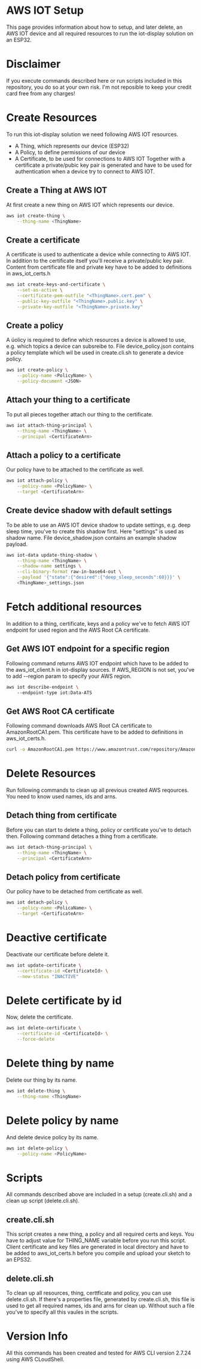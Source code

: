 # AWS IOT Setup
This page provides information about how to setup, and later delete, an AWS IOT device and all required resources to run the iot-display solution on an ESP32.

# Disclaimer
If you execute commands described here or run scripts included in this repository, you do so at your own risk. I'm not reposible to keep your credit card free from any charges!

# Create Resources
To run this iot-display solution we need following AWS IOT resources.
- A Thing, which represents our device (ESP32)
- A Policy, to define permissions of our device
- A Certificate, to be used for connections to AWS IOT
Together with a certificate a private/pubic key pair is generated and have to be used for authentication when a device try to connect to AWS IOT.

## Create a Thing at AWS IOT
At first create a new thing on AWS IOT which represents our device.
```bash
aws iot create-thing \
    --thing-name <ThingName>
```
## Create a certificate
A certificate is used to authenticate a device while connecting to AWS IOT. In addition to the certificate itself you'll receive a private/public key pair.
Content from certificate file and private key have to be added to definitions in aws_iot_certs.h
```bash
aws iot create-keys-and-certificate \
    --set-as-active \
    --certificate-pem-outfile "<ThingName>.cert.pem" \
    --public-key-outfile "<ThingName>.public.key" \
    --private-key-outfile "<ThingName>.private.key"
```

## Create a policy
A üolicy is required to define which resources a device is allowed to use, e.g. which topics a device can subsreibe to.
File device_policy.json contains a policy template which wil be used in create.cli.sh to generate a device policy.
```bash
aws iot create-policy \
    --policy-name <PolicyName> \
    --policy-document <JSON>
```

## Attach your thing to a certificate
To put all pieces together attach our thing to the certificate.
```bash
aws iot attach-thing-principal \
    --thing-name <ThingName> \
    --principal <CertificateArn>
```

## Attach a policy to a certificate
Our policy have to be attached to the certificate as well.
```bash
aws iot attach-policy \
    --policy-name <PolicyName> \
    --target <CertificateArn>
```

## Create device shadow with default settings
To be able to use an AWS IOT device shadow to update settings, e.g. deep sleep time, you've to create this shadow first.
Here "settings" is used as shadow name. File device_shadow.json contains an example shadow payload.
```bash
aws iot-data update-thing-shadow \
    --thing-name <ThingName> \
    --shadow-name settings \
    --cli-binary-format raw-in-base64-out \
    --payload '{"state":{"desired":{"deep_sleep_seconds":60}}}' \
    <ThingName>_settings.json
```

# Fetch additional resources
In addition to a thing, certificate, keys and a policy we've to fetch AWS IOT endpoint for used region and the AWS Root CA certificate.

## Get AWS IOT endpoint for a specific region
Following command returns AWS IOT endpoint which have to be added to the aws_iot_client.h in iot-display sources.
If AWS_REGION is not set, you've to add --region param to specify your AWS region.
```bash
aws iot describe-endpoint \ 
    --endpoint-type iot:Data-ATS
```

## Get AWS Root CA certificate
Following command downloads AWS Root CA certificate to AmazonRootCA1.pem. This certificate have to be added to definitions in aws_iot_certs.h.
```bash
curl -o AmazonRootCA1.pem https://www.amazontrust.com/repository/AmazonRootCA1.pem
```

# Delete Resources
Run following commands to clean up all previous created AWS reqources. You need to know used names, ids and arns.

## Detach thing from certificate
Before you can start to delete a thing, policy or certificate you've to detach then. Following command detaches a thing from a certificate.
```bash
aws iot detach-thing-principal \
    --thing-name <ThingName> \
    --principal <CertificateArn>
```

## Detach policy from certificate
Our policy have to be detached from certificate as well.
```bash
aws iot detach-policy \
    --policy-name <PolicaName> \
    --target <CertificateArn>
```

# Deactive certificate
Deactivate our certificate before delete it.
```bash
aws iot update-certificate \
    --certificate-id <CertificateId> \
    --new-status "INACTIVE"
```

# Delete certificate by id
Now, delete the certificate.
```bash
aws iot delete-certificate \
    --certificate-id <CertificateId> \
    --force-delete
```

# Delete thing by name
Delete our thing by its name. 
```bash
aws iot delete-thing \
    --thing-name <ThingName>
```

# Delete policy by name
And delete device policy by its name.
```bash
aws iot delete-policy \
    --policy-name <PolicyName>
``` 

# Scripts 
All commands described above are included in a setup (create.cli.sh) and a clean up script (delete.cli.sh).

## create.cli.sh
This script creates a new thing, a policy and all required certs and keys. You have to adjust value for THING_NAME variable before you run this script.
Client certificate and key files are generated in local directory and have to be added to aws_iot_certs.h before you compile and upload your sketch to an EPS32.

## delete.cli.sh
To clean up all resources, thing, certtficate and policy, you can use delete.cli.sh.
If there's a properties file, generated by create.cli.sh, this file is used to get all required names, ids and arns for clean up. Without such a file you've to specify all this vaules in the scripts.

# Version Info
All this commands has been created and tested for AWS CLI version 2.7.24 using AWS CLoudShell.